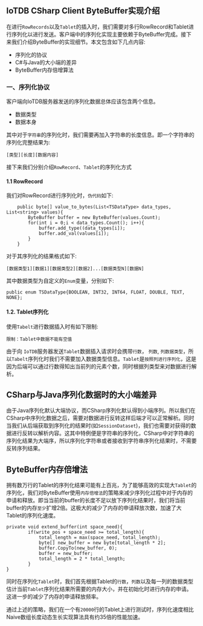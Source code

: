 <!--

    Licensed to the Apache Software Foundation (ASF) under one
    or more contributor license agreements.  See the NOTICE file
    distributed with this work for additional information
    regarding copyright ownership.  The ASF licenses this file
    to you under the Apache License, Version 2.0 (the
    "License"); you may not use this file except in compliance
    with the License.  You may obtain a copy of the License at
    
        http://www.apache.org/licenses/LICENSE-2.0
    
    Unless required by applicable law or agreed to in writing,
    software distributed under the License is distributed on an
    "AS IS" BASIS, WITHOUT WARRANTIES OR CONDITIONS OF ANY
    KIND, either express or implied.  See the License for the
    specific language governing permissions and limitations
    under the License.

-->

## IoTDB CSharp Client ByteBuffer实现介绍

在进行`RowRecords`以及`Tablet`的插入时，我们需要对多行RowRecord和Tablet进行序列化以进行发送。客户端中的序列化实现主要依赖于ByteBuffer完成。接下来我们介绍ByteBuffer的实现细节。本文包含如下几点内容:
 - 序列化的协议
 - C#与Java的大小端的差异
 - ByteBuffer内存倍增算法

### 一、序列化协议
客户端向IoTDB服务器发送的序列化数据总体应该包含两个信息。
 -  数据类型
 -  数据本身

其中对于`字符串`的序列化时，我们需要再加入字符串的长度信息。即一个字符串的序列化完整结果为:

    [类型][长度][数据内容]
接下来我们分别介绍`RowRecord`、`Tablet`的序列化方式

#### 1.1 RowRecord
我们对RowRecord进行序列化时，`伪代码`如下:

        public byte[] value_to_bytes(List<TSDataType> data_types, List<string> values){
            ByteBuffer buffer = new ByteBuffer(values.Count);
            for(int i = 0;i < data_types.Count(); i++){
                buffer.add_type((data_types[i]);
                buffer.add_val(values[i]);
            }
        }

对于其序列化的结果格式如下:

    [数据类型1][数据1][数据类型2][数据2]...[数据类型N][数据N]
 其中数据类型为自定义的`Enum`变量，分别如下:

    public enum TSDataType{BOOLEAN, INT32, INT64, FLOAT, DOUBLE, TEXT, NONE};

#### 1.2. Tablet序列化
使用`Tabelt`进行数据插入时有如下限制:

    限制：Tablet中数据不能有空值
由于向 `IoTDB`服务器发送`Tablet`数据插入请求时会携带`行数`， `列数`, `列数据类型`，所以`Tabelt`序列化时我们不需要加入数据类型信息。`Tablet`是`按照列进行序列化`，这是因为后端可以通过行数得知出当前列的元素个数，同时根据列类型来对数据进行解析。

## CSharp与Java序列化数据时的大小端差异
由于Java序列化默认大端协议，而CSharp序列化默认得到小端序列。所以我们在CSharp中序列化数据之后，需要对数据进行反转这样后端才可以正常解析。同时当我们从后端获取到序列化的结果时(如`SessionDataset`)，我们也需要对获得的数据进行反转以解析内容。这其中特例便是字符串的序列化，CSharp中对字符串的序列化结果为大端序，所以序列化字符串或者接收到字符串序列化结果时，不需要反转序列结果。

## ByteBuffer内存倍增法
拥有数万行的Tablet的序列化结果可能有上百兆，为了能够高效的实现大`Tablet`的序列化，我们对ByteBuffer使用`内存倍增法`的策略来减少序列化过程中对于内存的申请和释放。即当当前的buffer的长度不足以放下序列化结果时，我们将当前buffer的内存`至少`扩增2倍。这极大的减少了内存的申请释放次数，加速了大Tablet的序列化速度。

    private void extend_buffer(int space_need){
            if(write_pos + space_need >= total_length){
                total_length = max(space_need, total_length);
                byte[] new_buffer = new byte[total_length * 2];
                buffer.CopyTo(new_buffer, 0);
                buffer = new_buffer;
                total_length = 2 * total_length;
            }
    }
同时在序列化`Tablet`时，我们首先根据Tablet的`行数`，`列数`以及每一列的数据类型估计当前`Tablet`序列化结果所需要的内存大小，并在初始化时进行内存的申请。这进一步的减少了内存的申请释放频率。

通过上述的策略，我们在一个有`20000`行的Tablet上进行测试时，序列化速度相比Naive数组长度动态生长实现算法具有约35倍的性能加速。

